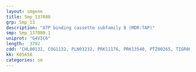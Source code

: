 ```yaml
---
layout: smgene
title: Smp_137080
grp: Smp_13
description: "ATP binding cassette subfamily B (MDR:TAP)"
smp: Smp_137080.1
uniprot: "G4VIC6"
length:  3792
cdd: "CHL00131, COG1132, PLN03232, PRK11176, PRK13540, PTZ00265, TIGR00958, TIGR01189, cd03249, cl00549, cl21455, pfam00005, pfam00664, pfam09818, smart00382"
kk: K05658
categories: sm
---
```

